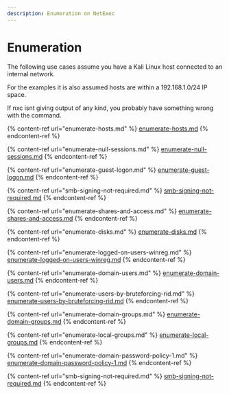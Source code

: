 ```yaml
---
description: Enumeration on NetExec
---
```


# Enumeration

The following use cases assume you have a Kali Linux host connected to an internal network.

For the examples it is also assumed hosts are within a 192.168.1.0/24 IP space.

If nxc isnt giving output of any kind, you probably have something wrong with the command.

{% content-ref url="enumerate-hosts.md" %}
[enumerate-hosts.md](enumerate-hosts.md)
{% endcontent-ref %}

{% content-ref url="enumerate-null-sessions.md" %}
[enumerate-null-sessions.md](enumerate-null-sessions.md)
{% endcontent-ref %}

{% content-ref url="enumerate-guest-logon.md" %}
[enumerate-guest-logon.md](enumerate-guest-logon.md)
{% endcontent-ref %}

{% content-ref url="smb-signing-not-required.md" %}
[smb-signing-not-required.md](smb-signing-not-required.md)
{% endcontent-ref %}

{% content-ref url="enumerate-shares-and-access.md" %}
[enumerate-shares-and-access.md](enumerate-shares-and-access.md)
{% endcontent-ref %}

{% content-ref url="enumerate-disks.md" %}
[enumerate-disks.md](enumerate-disks.md)
{% endcontent-ref %}

{% content-ref url="enumerate-logged-on-users-winreg.md" %}
[enumerate-logged-on-users-winreg.md](enumerate-logged-on-users-winreg.md)
{% endcontent-ref %}

{% content-ref url="enumerate-domain-users.md" %}
[enumerate-domain-users.md](enumerate-domain-users.md)
{% endcontent-ref %}

{% content-ref url="enumerate-users-by-bruteforcing-rid.md" %}
[enumerate-users-by-bruteforcing-rid.md](enumerate-users-by-bruteforcing-rid.md)
{% endcontent-ref %}

{% content-ref url="enumerate-domain-groups.md" %}
[enumerate-domain-groups.md](enumerate-domain-groups.md)
{% endcontent-ref %}

{% content-ref url="enumerate-local-groups.md" %}
[enumerate-local-groups.md](enumerate-local-groups.md)
{% endcontent-ref %}

{% content-ref url="enumerate-domain-password-policy-1.md" %}
[enumerate-domain-password-policy-1.md](enumerate-domain-password-policy-1.md)
{% endcontent-ref %}

{% content-ref url="smb-signing-not-required.md" %}
[smb-signing-not-required.md](smb-signing-not-required.md)
{% endcontent-ref %}
